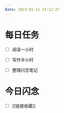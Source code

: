 ```yaml
---
Date: 2023-01-11 13:12:27
---
```


# 每日任务
- [ ] 阅读一小时
- [ ] 写作半小时
- [ ] 整理闪念笔记


# 今日闪念
- [ ] [[链接收藏]]



